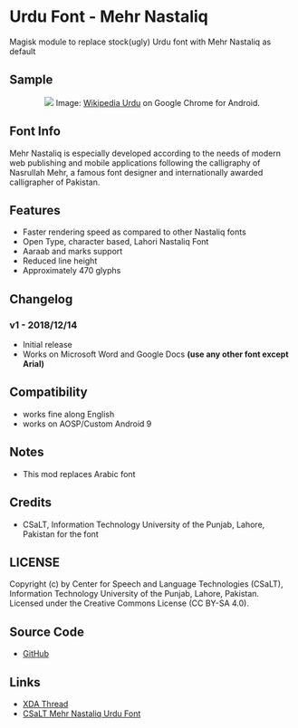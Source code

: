 # Urdu Font - Mehr Nastaliq
Magisk module to replace stock(ugly) Urdu font with Mehr Nastaliq as default

## Sample
<div align="center">
<img src="https://github.com/kamilmirza/magisk-fonts-samples/raw/master/Urdu-MehrNastaliq.png">
Image: <a href="https://ur.wikipedia.org/wiki/%D8%A7%D8%B1%D8%AF%D9%88">Wikipedia Urdu</a> on Google Chrome for Android.</div>

## Font Info
Mehr Nastaliq is especially developed according to the needs of modern web publishing and mobile applications following the calligraphy of Nasrullah Mehr, a famous font designer and internationally awarded calligrapher of Pakistan.

## Features
* Faster rendering speed as compared to other Nastaliq fonts
* Open Type, character based, Lahori Nastaliq Font
* Aaraab and marks support
* Reduced line height
* Approximately 470 glyphs

## Changelog
### v1 - 2018/12/14
* Initial release
* Works on Microsoft Word and Google Docs **(use any other font except Arial)**

## Compatibility
* works fine along English 
* works on AOSP/Custom Android 9

## Notes
* This mod replaces Arabic font

## Credits
* CSaLT, Information Technology University of the Punjab, Lahore, Pakistan for the font

## LICENSE
Copyright (c) by Center for Speech and Language Technologies (CSaLT), Information Technology University of the Punjab, Lahore, Pakistan. Licensed under the Creative Commons License (CC BY-SA 4.0).

## Source Code
* [GitHub](https://github.com/kamilmirza/Urdu-MehrNastaliq-font)

## Links
* [XDA Thread](https://forum.xda-developers.com/apps/magisk/module-urdu-font-mehr-nastaliq-t3878830)
* [CSaLT Mehr Nastaliq Urdu Font](http://csalt.itu.edu.pk/urdufont/)
